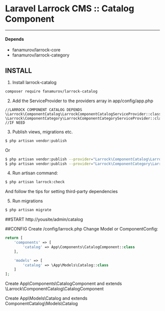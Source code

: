 # Laravel Larrock CMS :: Catalog Component

---

#### Depends
- fanamurov/larrock-core
- fanamurov/larrock-category

## INSTALL
1. Install larrock-catalog
  ```sh
  composer require fanamurov/larrock-catalog
  ```

2. Add the ServiceProvider to the providers array in app/config/app.php
  ```
  //LARROCK COMPONENT CATALOG DEPENDS
  \Larrock\ComponentCatalog\LarrockComponentCatalogServiceProvider::class
  \Larrock\ComponentCategory\LarrockComponentCategoryServiceProvider::class //IF NEED
  ```

3. Publish views, migrations etc.
  ```sh
  $ php artisan vendor:publish
  ```
  Or
  ```sh
  $ php artisan vendor:publish --provider="Larrock\ComponentCatalog\LarrockComponentCatalogServiceProvider"
  $ php artisan vendor:publish --provider="Larrock\ComponentCategory\LarrockComponentCategoryServiceProvider::class" //IF NEED
  ```
       
4. Run artisan command:
  ```sh
  $ php artisan larrock:check
  ```
  And follow the tips for setting third-party dependencies
  
  
5. Run migrations
  ```sh
  $ php artisan migrate
  ```

##START
http://yousite/admin/catalog

##CONFIG
Create /config/larrock.php
Change Model or ComponentConfig:
```php
return [
    'components' => [
        'catalog' => App\Components\CatalogComponent::class
    ],

    'models' => [
        'catalog' => \App\Models\Catalog::class
    ]
];
```

Create App\Components\CatalogComponent and extends \Larrock\ComponentCatalog\CatalogComponent

Create App\Models\Catalog and extends ComponentCatalog\Models\Catalog